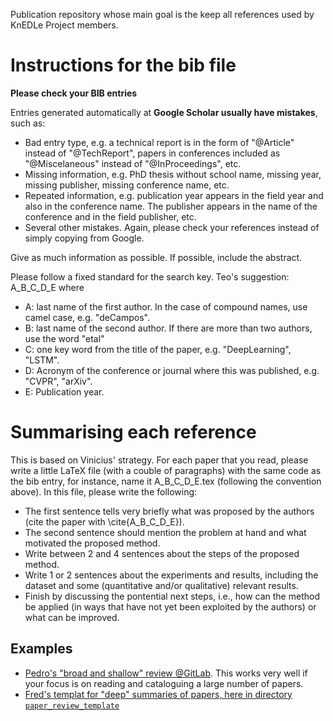 Publication repository whose main goal is the keep all references used by KnEDLe Project members.

# Instructions for the bib file

**Please check your BIB entries**

Entries generated automatically at **Google Scholar usually have mistakes**, such as:
* Bad entry type, e.g. a technical report is in the form of "@Article" instead of "@TechReport", papers in conferences included as "@Miscelaneous" instead of "@InProceedings", etc.
* Missing information, e.g. PhD thesis without school name, missing year, missing publisher, missing conference name, etc.
* Repeated information, e.g. publication year appears in the field year and also in the conference name. The publisher appears in the name of the conference and in the field publisher, etc.
* Several other mistakes. Again, please check your references instead of simply copying from Google.

Give as much information as possible. If possible, include the abstract.

Please follow a fixed standard for the search key. Teo's suggestion: 
A_B_C_D_E
where
* A: last name of the first author. In the case of compound names, use camel case, e.g. "deCampos".
* B: last name of the second author. If there are more than two authors, use the word "etal"
* C: one key word from the title of the paper, e.g. "DeepLearning", "LSTM".
* D: Acronym of the conference or journal where this was published, e.g. "CVPR", "arXiv".
* E: Publication year.

# Summarising each reference

This is based on Vinicius' strategy. For each paper that you read, please write a little LaTeX file (with a couble of paragraphs) with the same code as the bib entry, for instance, name it A_B_C_D_E.tex (following the convention above). In this file, please write the following:
* The first sentence tells very briefly what was proposed by the authors (cite the paper with \cite{A_B_C_D_E}).
* The second sentence should mention the problem at hand and what motivated the proposed method.
* Write between 2 and 4 sentences about the steps of the proposed method.
* Write 1 or 2 sentences about the experiments and results, including the dataset and some (quantitative and/or qualitative) relevant results. 
* Finish by discussing the pontential next steps, i.e., how can the method be applied (in ways that have not yet been exploited by the authors) or what can be improved.

## Examples
* [Pedro's "broad and shallow" review @GitLab](https://gitlab.com/UnBVision/master-thesis/-/tree/master/papers/paper-readings-and-impressions). This works very well if your focus is on reading and cataloguing a large number of papers.
* [Fred's templat for "deep" summaries of papers, here in directory `paper_review_template`](paper_review_template)
